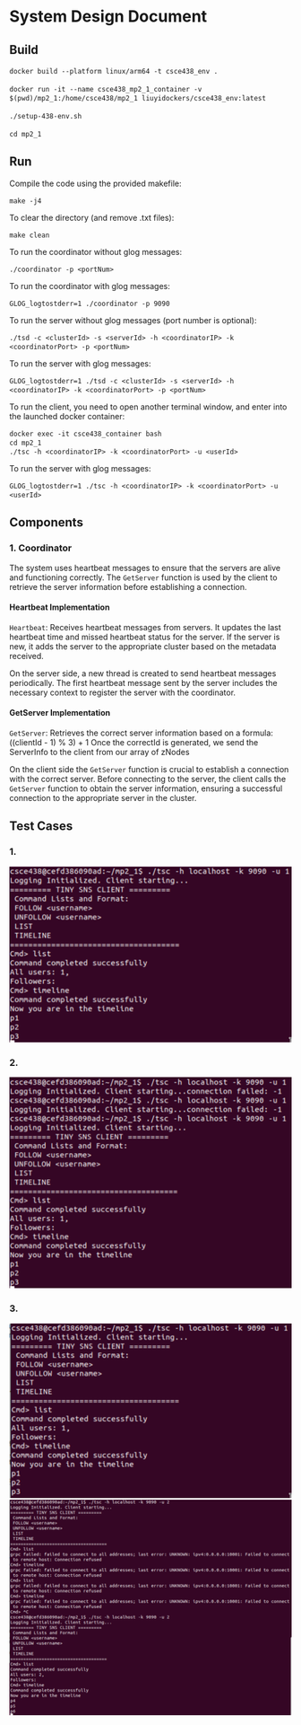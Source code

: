 # System Design Document

## Build

    docker build --platform linux/arm64 -t csce438_env .

    docker run -it --name csce438_mp2_1_container -v $(pwd)/mp2_1:/home/csce438/mp2_1 liuyidockers/csce438_env:latest

    ./setup-438-env.sh

    cd mp2_1

## Run

Compile the code using the provided makefile:

    make -j4

To clear the directory (and remove .txt files):

    make clean

To run the coordinator without glog messages:

    ./coordinator -p <portNum>

To run the coordinator with glog messages:

    GLOG_logtostderr=1 ./coordinator -p 9090

To run the server without glog messages (port number is optional):

    ./tsd -c <clusterId> -s <serverId> -h <coordinatorIP> -k <coordinatorPort> -p <portNum>

To run the server with glog messages:

    GLOG_logtostderr=1 ./tsd -c <clusterId> -s <serverId> -h <coordinatorIP> -k <coordinatorPort> -p <portNum>

To run the client, you need to open another terminal window, and enter into the launched docker container:

    docker exec -it csce438_container bash
    cd mp2_1
    ./tsc -h <coordinatorIP> -k <coordinatorPort> -u <userId>

To run the server with glog messages:

    GLOG_logtostderr=1 ./tsc -h <coordinatorIP> -k <coordinatorPort> -u <userId>

## Components

### 1. Coordinator

The system uses heartbeat messages to ensure that the servers are alive and functioning correctly. The `GetServer` function is used by the client to retrieve the server information before establishing a connection.

#### Heartbeat Implementation

`Heartbeat`: Receives heartbeat messages from servers. It updates the last heartbeat time and missed heartbeat status for the server. If the server is new, it adds the server to the appropriate cluster based on the metadata received.

On the server side, a new thread is created to send heartbeat messages periodically. The first heartbeat message sent by the server includes the necessary context to register the server with the coordinator.

#### GetServer Implementation

`GetServer`: Retrieves the correct server information based on a formula: ((clientId - 1) % 3) + 1
Once the correctId is generated, we send the ServerInfo to the client from our array of zNodes

On the client side the `GetServer` function is crucial to establish a connection with the correct server. Before connecting to the server, the client calls the `GetServer` function to obtain the server information, ensuring a successful connection to the appropriate server in the cluster.

## Test Cases

### 1.

![UI Step 1](images/t1u1.png)

### 2.

![UI Step 1](images/t2u1.png)

### 3.

![UI Step 1](images/t3u1.png)
![UI Step 2](images/t3u2.png)
